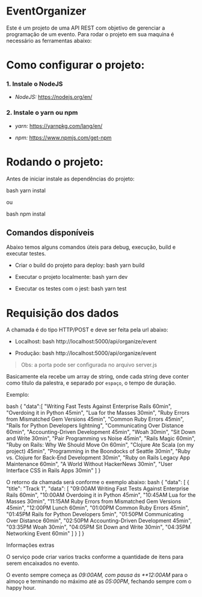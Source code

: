 ﻿# EventOrganizer

Este é um projeto de uma API REST com objetivo de gerenciar a programação de um evento.
Para rodar o projeto em sua maquina é necessário as ferramentas abaixo:

# Como configurar o projeto:

### 1. Instale o NodeJS

- _NodeJS:_ https://nodejs.org/en/

### 2. Instale o yarn ou npm

- _yarn:_ https://yarnpkg.com/lang/en/

- _npm:_ https://www.npmjs.com/get-npm

# Rodando o projeto:

Antes de iniciar instale as dependências do projeto:

bash
yarn instal

ou

bash
npm instal

## Comandos disponíveis

Abaixo temos alguns comandos úteis para debug, execução, build e executar testes.

- Criar o build do projeto para deploy:
  bash
  yarn build

* Executar o projeto localmente:
  bash
  yarn dev

- Executar os testes com o jest:
  bash
  yarn test

# Requisição dos dados

A chamada é do tipo HTTP/POST e deve ser feita pela url abaixo:

- Localhost:
  bash
  http://localhost:5000/api/organize/event

* Produção:
  bash
  http://localhost:5000/api/organize/event

> Obs: a porta pode ser configurada no arquivo server.js

Basicamente ela recebe um array de string, onde cada string deve conter como titulo da palestra, e separado por `espaço`, o tempo de duração.

Exemplo:

bash
{
"data":[
"Writing Fast Tests Against Enterprise Rails 60min",
"Overdoing it in Python 45min",
"Lua for the Masses 30min",
"Ruby Errors from Mismatched Gem Versions 45min",
"Common Ruby Errors 45min",
"Rails for Python Developers lightning",
"Communicating Over Distance 60min",
"Accounting-Driven Development 45min",
"Woah 30min",
"Sit Down and Write 30min",
"Pair Programming vs Noise 45min",
"Rails Magic 60min",
"Ruby on Rails: Why We Should Move On 60min",
"Clojure Ate Scala (on my project) 45min",
"Programming in the Boondocks of Seattle 30min",
"Ruby vs. Clojure for Back-End Development 30min",
"Ruby on Rails Legacy App Maintenance 60min",
"A World Without HackerNews 30min",
"User Interface CSS in Rails Apps 30min"
]
}

O retorno da chamada será conforme o exemplo abaixo:
bash
{
"data": [
{
"title": "Track 1",
"data": [
"09:00AM Writing Fast Tests Against Enterprise Rails 60min",
"10:00AM Overdoing it in Python 45min",
"10:45AM Lua for the Masses 30min",
"11:15AM Ruby Errors from Mismatched Gem Versions 45min",
"12:00PM Lunch 60min",
"01:00PM Common Ruby Errors 45min",
"01:45PM Rails for Python Developers 5min",
"01:50PM Communicating Over Distance 60min",
"02:50PM Accounting-Driven Development 45min",
"03:35PM Woah 30min",
"04:05PM Sit Down and Write 30min",
"04:35PM Networking Event 60min"
]
}
]
}

Informações extras

O serviço pode criar varios tracks conforme a quantidade de itens para serem encaixados no evento.

O evento sempre começa as _09:00AM, com pausa ás \*\*12:00AM_ para o almoço e terminando no máximo até as _05:00PM_, fechando sempre com o happy hour.
